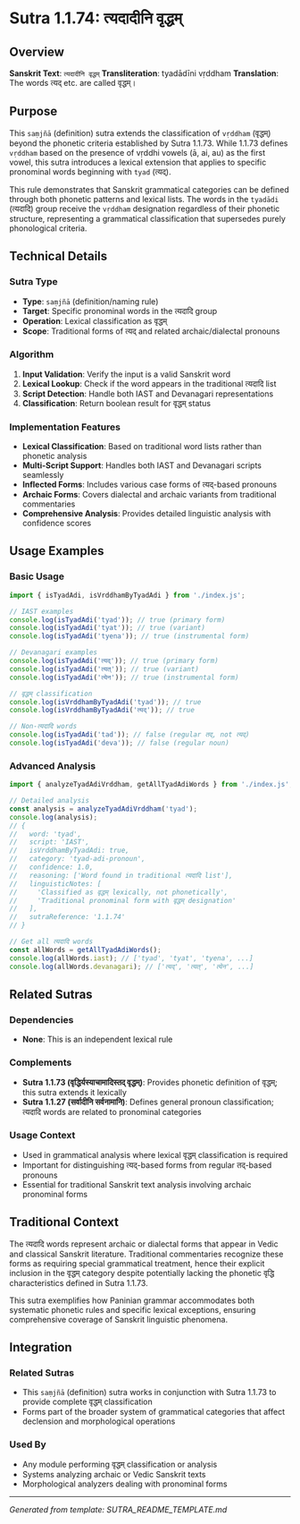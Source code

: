 # Sutra 1.1.74: त्यदादीनि वृद्धम्

## Overview

**Sanskrit Text**: `त्यदादीनि वृद्धम्`
**Transliteration**: tyadādīni vṛddham
**Translation**: The words त्यद् etc. are called वृद्धम्।

## Purpose

This `saṃjñā` (definition) sutra extends the classification of `vṛddham` (वृद्धम्) beyond the phonetic criteria established by Sutra 1.1.73. While 1.1.73 defines `vṛddham` based on the presence of vṛddhi vowels (ā, ai, au) as the first vowel, this sutra introduces a lexical extension that applies to specific pronominal words beginning with `tyad` (त्यद्).

This rule demonstrates that Sanskrit grammatical categories can be defined through both phonetic patterns and lexical lists. The words in the `tyadādi` (त्यदादि) group receive the `vṛddham` designation regardless of their phonetic structure, representing a grammatical classification that supersedes purely phonological criteria.

## Technical Details

### Sutra Type
- **Type**: `saṃjñā` (definition/naming rule)
- **Target**: Specific pronominal words in the त्यदादि group
- **Operation**: Lexical classification as वृद्धम्
- **Scope**: Traditional forms of त्यद् and related archaic/dialectal pronouns

### Algorithm

1. **Input Validation**: Verify the input is a valid Sanskrit word
2. **Lexical Lookup**: Check if the word appears in the traditional त्यदादि list
3. **Script Detection**: Handle both IAST and Devanagari representations
4. **Classification**: Return boolean result for वृद्धम् status

### Implementation Features

- **Lexical Classification**: Based on traditional word lists rather than phonetic analysis
- **Multi-Script Support**: Handles both IAST and Devanagari scripts seamlessly  
- **Inflected Forms**: Includes various case forms of त्यद्-based pronouns
- **Archaic Forms**: Covers dialectal and archaic variants from traditional commentaries
- **Comprehensive Analysis**: Provides detailed linguistic analysis with confidence scores

## Usage Examples

### Basic Usage
```javascript
import { isTyadAdi, isVrddhamByTyadAdi } from './index.js';

// IAST examples
console.log(isTyadAdi('tyad')); // true (primary form)
console.log(isTyadAdi('tyat')); // true (variant)
console.log(isTyadAdi('tyena')); // true (instrumental form)

// Devanagari examples  
console.log(isTyadAdi('त्यद्')); // true (primary form)
console.log(isTyadAdi('त्यत्')); // true (variant)
console.log(isTyadAdi('त्येन')); // true (instrumental form)

// वृद्धम् classification
console.log(isVrddhamByTyadAdi('tyad')); // true
console.log(isVrddhamByTyadAdi('त्यद्')); // true

// Non-त्यदादि words
console.log(isTyadAdi('tad')); // false (regular तद्, not त्यद्)
console.log(isTyadAdi('deva')); // false (regular noun)
```

### Advanced Analysis
```javascript
import { analyzeTyadAdiVrddham, getAllTyadAdiWords } from './index.js';

// Detailed analysis
const analysis = analyzeTyadAdiVrddham('tyad');
console.log(analysis);
// {
//   word: 'tyad',
//   script: 'IAST',
//   isVrddhamByTyadAdi: true,
//   category: 'tyad-adi-pronoun',
//   confidence: 1.0,
//   reasoning: ['Word found in traditional त्यदादि list'],
//   linguisticNotes: [
//     'Classified as वृद्धम् lexically, not phonetically',
//     'Traditional pronominal form with वृद्धम् designation'
//   ],
//   sutraReference: '1.1.74'
// }

// Get all त्यदादि words
const allWords = getAllTyadAdiWords();
console.log(allWords.iast); // ['tyad', 'tyat', 'tyena', ...]
console.log(allWords.devanagari); // ['त्यद्', 'त्यत्', 'त्येन', ...]
```

## Related Sutras

### Dependencies
- **None**: This is an independent lexical rule

### Complements
- **Sutra 1.1.73 (वृद्धिर्यस्याचामादिस्तद् वृद्धम्)**: Provides phonetic definition of वृद्धम्; this sutra extends it lexically
- **Sutra 1.1.27 (सर्वादीनि सर्वनामानि)**: Defines general pronoun classification; त्यदादि words are related to pronominal categories

### Usage Context
- Used in grammatical analysis where lexical वृद्धम् classification is required
- Important for distinguishing त्यद्-based forms from regular तद्-based pronouns
- Essential for traditional Sanskrit text analysis involving archaic pronominal forms

## Traditional Context

The त्यदादि words represent archaic or dialectal forms that appear in Vedic and classical Sanskrit literature. Traditional commentaries recognize these forms as requiring special grammatical treatment, hence their explicit inclusion in the वृद्धम् category despite potentially lacking the phonetic वृद्धि characteristics defined in Sutra 1.1.73.

This sutra exemplifies how Paninian grammar accommodates both systematic phonetic rules and specific lexical exceptions, ensuring comprehensive coverage of Sanskrit linguistic phenomena.

## Integration

### Related Sutras
- This `saṃjñā` (definition) sutra works in conjunction with Sutra 1.1.73 to provide complete वृद्धम् classification
- Forms part of the broader system of grammatical categories that affect declension and morphological operations

### Used By
- Any module performing वृद्धम् classification or analysis
- Systems analyzing archaic or Vedic Sanskrit texts
- Morphological analyzers dealing with pronominal forms

---

*Generated from template: SUTRA_README_TEMPLATE.md*
